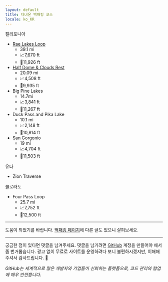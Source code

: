 ```yaml
---
layout: default
title: 다녀온 백패킹 코스
locale: ko_KR
---
```


캘리포니아
* [Rae Lakes Loop](/backpacking/rae-lakes-loop)
  * 39.1 mi
  * 📈7,670 ft
  * 🔼11,926 ft
* [Half Dome & Clouds Rest](/backpacking/half-dome-clouds-rest)
  * 20.09 mi
  * 📈4,508 ft
  * 🔼9,935 ft
* Big Pine Lakes
  * 14.7mi
  * 📈3,841 ft
  * 🔼11,267 ft
* Duck Pass and Pika Lake
  * 10.1 mi
  * 📈2,148 ft
  * 🔼10,814 ft
* San Gorgonio
  * 19 mi
  * 📈4,704 ft
  * 🔼11,503 ft

유타
* Zion Traverse

콜로라도
* Four Pass Loop
  * 25.7 mi
  * 📈7,752 ft
  * 🔼12,500 ft

---

도움이 되었기를 바랍니다. [백패킹 페이지](/backpacking)에 다른 글도 있으니 살펴보세요.

---

궁금한 점이 있다면 댓글을 남겨주세요. 댓글을 남기려면 [GitHub](http://github.com) 계정을 만들어야 해서 좀 번거롭습니다. 광고 없이 무료로 사이트를 운영하려다 보니 불편하시겠지만, 이해해 주셔서 감사드립니다. 🙂

*GitHub는 세계적으로 많은 개발자와 기업들이 신뢰하는 플랫폼으로, 코드 관리와 협업에 매우 안전합니다.*

